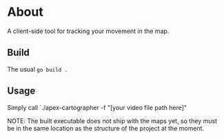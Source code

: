 # About

A client-side tool for tracking your movement in the map.

## Build

The usual `go build .`

## Usage

Simply call `./apex-cartographer -f "[your video file path here]"

NOTE: The built executable does not ship with the maps yet, so they must be in the same location as the structure of the project at the moment.

